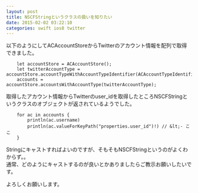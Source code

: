 ```yaml
---
layout: post
title: NSCFStringというクラスの扱いを知りたい
date: 2015-02-02 03:22:10
categories: swift ios8 twitter
---
```

<p>以下のようにしてACAccountStoreからTwitterのアカウント情報を配列で取得できました。</p>

```
    let accountStore = ACAccountStore();
    let twitterAccountType = accountStore.accountTypeWithAccountTypeIdentifier(ACAccountTypeIdentifierTwitter);
    accounts = accountStore.accountsWithAccountType(twitterAccountType);
```

<p>取得したアカウント情報からTwitterのuser_idを取得したところNSCFStringというクラスのオブジェクトが返されているようでした。</p>

```
    for ac in accounts {
        println(ac.username)
        println(ac.valueForKeyPath("properties.user_id")!) // &lt;- ここ
    }
```

<p>Stringにキャストすればよいのですが、そもそもNSCFStringというのがよくわからず。。<br>
通常、どのようにキャストするのが良いとかありましたらご教示お願いしたいです。</p>

<p>よろしくお願いします。</p>
